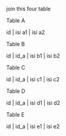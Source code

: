 join this four table

Table A

id | isi a1 | isi a2

Table B

id | id_a | isi b1 | isi b2

Table C

id | id_a | isi c1 | isi c2

Table D

id | id_a | isi d1 | isi d2

Table E

id | id_a | isi e1 | isi e2

